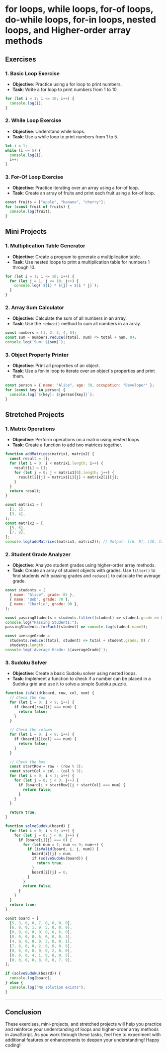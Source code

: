 # for loops, while loops, for-of loops, do-while loops, for-in loops, nested loops, and Higher-order array methods

## Exercises

### 1. Basic Loop Exercise

- **Objective**: Practice using a for loop to print numbers.
- **Task**: Write a for loop to print numbers from 1 to 10.

```javascript
for (let i = 1; i <= 10; i++) {
  console.log(i);
}
```

### 2. While Loop Exercise

- **Objective**: Understand while loops.
- **Task**: Use a while loop to print numbers from 1 to 5.

```javascript
let i = 1;
while (i <= 5) {
  console.log(i);
  i++;
}
```

### 3. For-Of Loop Exercise

- **Objective**: Practice iterating over an array using a for-of loop.
- **Task**: Create an array of fruits and print each fruit using a for-of loop.

```javascript
const fruits = ["apple", "banana", "cherry"];
for (const fruit of fruits) {
  console.log(fruit);
}
```

## Mini Projects

### 1. Multiplication Table Generator

- **Objective**: Create a program to generate a multiplication table.
- **Task**: Use nested loops to print a multiplication table for numbers 1 through 10.

```javascript
for (let i = 1; i <= 10; i++) {
  for (let j = 1; j <= 10; j++) {
    console.log(`${i} * ${j} = ${i * j}`);
  }
}
```

### 2. Array Sum Calculator

- **Objective**: Calculate the sum of all numbers in an array.
- **Task**: Use the `reduce()` method to sum all numbers in an array.

```javascript
const numbers = [1, 2, 3, 4, 5];
const sum = numbers.reduce((total, num) => total + num, 0);
console.log(`Sum: ${sum}`);
```

### 3. Object Property Printer

- **Objective**: Print all properties of an object.
- **Task**: Use a for-in loop to iterate over an object's properties and print them.

```javascript
const person = { name: "Alice", age: 30, occupation: "Developer" };
for (const key in person) {
  console.log(`${key}: ${person[key]}`);
}
```

## Stretched Projects

### 1. Matrix Operations

- **Objective**: Perform operations on a matrix using nested loops.
- **Task**: Create a function to add two matrices together.

```javascript
function addMatrices(matrix1, matrix2) {
  const result = [];
  for (let i = 0; i < matrix1.length; i++) {
    result[i] = [];
    for (let j = 0; j < matrix1[0].length; j++) {
      result[i][j] = matrix1[i][j] + matrix2[i][j];
    }
  }
  return result;
}

const matrix1 = [
  [1, 2],
  [3, 4],
];
const matrix2 = [
  [5, 6],
  [7, 8],
];
console.log(addMatrices(matrix1, matrix2)); // Output: [[6, 8], [10, 12]]
```

### 2. Student Grade Analyzer

- **Objective**: Analyze student grades using higher-order array methods.
- **Task**: Create an array of student objects with grades. Use `filter()` to find students with passing grades and `reduce()` to calculate the average grade.

```javascript
const students = [
  { name: "Alice", grade: 85 },
  { name: "Bob", grade: 70 },
  { name: "Charlie", grade: 90 },
];

const passingStudents = students.filter((student) => student.grade >= 80);
console.log("Passing Students:");
passingStudents.forEach((student) => console.log(student.name));

const averageGrade =
  students.reduce((total, student) => total + student.grade, 0) /
  students.length;
console.log(`Average Grade: ${averageGrade}`);
```

### 3. Sudoku Solver

- **Objective**: Create a basic Sudoku solver using nested loops.
- **Task**: Implement a function to check if a number can be placed in a Sudoku grid and use it to solve a simple Sudoku puzzle.

```javascript
function isValid(board, row, col, num) {
  // Check the row
  for (let i = 0; i < 9; i++) {
    if (board[row][i] === num) {
      return false;
    }
  }

  // Check the column
  for (let i = 0; i < 9; i++) {
    if (board[i][col] === num) {
      return false;
    }
  }

  // Check the box
  const startRow = row - (row % 3);
  const startCol = col - (col % 3);
  for (let i = 0; i < 3; i++) {
    for (let j = 0; j < 3; j++) {
      if (board[i + startRow][j + startCol] === num) {
        return false;
      }
    }
  }

  return true;
}

function solveSudoku(board) {
  for (let i = 0; i < 9; i++) {
    for (let j = 0; j < 9; j++) {
      if (board[i][j] === 0) {
        for (let num = 1; num <= 9; num++) {
          if (isValid(board, i, j, num)) {
            board[i][j] = num;
            if (solveSudoku(board)) {
              return true;
            }
            board[i][j] = 0;
          }
        }
        return false;
      }
    }
  }
  return true;
}

const board = [
  [5, 3, 0, 0, 7, 0, 0, 0, 0],
  [6, 0, 0, 1, 9, 5, 0, 0, 0],
  [0, 9, 8, 0, 0, 0, 0, 6, 0],
  [8, 0, 0, 0, 6, 0, 0, 0, 3],
  [4, 0, 0, 8, 0, 3, 0, 0, 1],
  [7, 0, 0, 0, 2, 0, 0, 0, 6],
  [0, 6, 0, 0, 0, 0, 2, 8, 0],
  [0, 0, 0, 4, 1, 9, 0, 0, 5],
  [0, 0, 0, 0, 8, 0, 0, 7, 9],
];

if (solveSudoku(board)) {
  console.log(board);
} else {
  console.log("No solution exists");
}
```

---

## Conclusion

These exercises, mini-projects, and stretched projects will help you practice and reinforce your understanding of loops and higher-order array methods in JavaScript. As you work through these tasks, feel free to experiment with additional features or enhancements to deepen your understanding! Happy coding!
